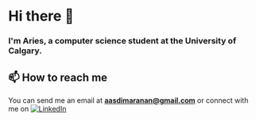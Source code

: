 # Hi there 👋
### I'm Aries, a computer science student at the University of Calgary.


## 📫 How to reach me
You can send me an email at **aasdimaranan@gmail.com** or connect with me on [![LinkedIn](https://user-images.githubusercontent.com/17509638/127301817-84a21949-92fc-4f36-a4d4-b63f5e16407f.png)](https://www.linkedin.com/in/aries-dimaranan-5664b91a1)

<!--
**AD-Blue/AD-Blue** is a ✨ _special_ ✨ repository because its `README.md` (this file) appears on your GitHub profile.

Here are some ideas to get you started:

- 🔭 I’m currently working on ...
- 🌱 I’m currently learning ...
- 👯 I’m looking to collaborate on ...
- 🤔 I’m looking for help with ...
- 💬 Ask me about ...
- 📫 How to reach me: ...
- 😄 Pronouns: ...
- ⚡ Fun fact: ...
-->

